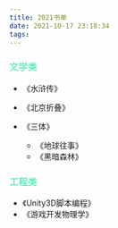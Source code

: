 ```yaml
---
title: 2021书单
date: 2021-10-17 23:18:34
tags: 
---
```


### <font color=#64EBC1>文学类</font>

- 《水浒传》
- 《北京折叠》
- 《三体》

  - 《地球往事》
  - 《黑暗森林》

### <font color=#64EBC1>工程类</font>

- 《Unity3D脚本编程》
- 《游戏开发物理学》